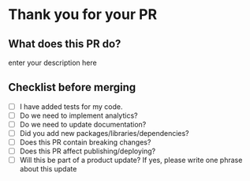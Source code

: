 # Thank you for your PR

## What does this PR do?
enter your description here
## Checklist before merging

- [ ] I have added tests for my code.
- [ ] Do we need to implement analytics?
- [ ] Do we need to update documentation?
- [ ] Did you add new packages/libraries/dependencies?
- [ ] Does this PR contain breaking changes?
- [ ] Does this PR affect publishing/deploying? 
- [ ] Will this be part of a product update? If yes, please write one phrase about this update